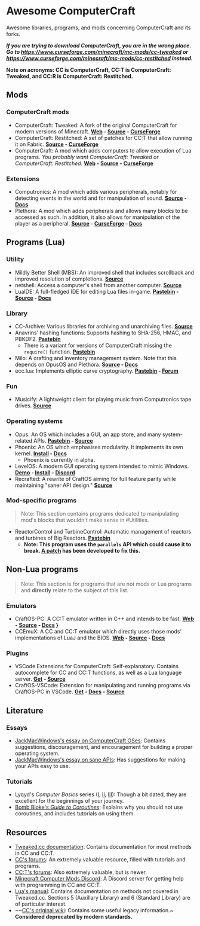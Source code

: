 # Awesome ComputerCraft
Awesome libraries, programs, and mods concerning ComputerCraft and its forks.

***If you are trying to download ComputerCraft, you are in the wrong place. Go to https://www.curseforge.com/minecraft/mc-mods/cc-tweaked or https://www.curseforge.com/minecraft/mc-mods/cc-restitched instead.***

**Note on acronyms: CC is ComputerCraft, CC:T is ComputerCraft: Tweaked, and CC:R is ComputerCraft: Restitched.**

## Mods
### ComputerCraft mods

- ComputerCraft: Tweaked: A fork of the original ComputerCraft for modern versions of Minecraft. **[Web](https://computercraft.cc) - [Source](https://github.com/cc-tweaked/CC-Tweaked) - [CurseForge](https://www.curseforge.com/minecraft/mc-mods/cc-tweaked)**
- ComputerCraft: Restitched: A set of patches for CC:T that allow running it on Fabric. **[Source](https://github.com/cc-tweaked/cc-restitched) - [CurseForge](https://www.curseforge.com/minecraft/mc-mods/cc-restitched)**
- ComputerCraft: A mod which adds computers to allow execution of Lua programs. *You probably want ComputerCraft: Tweaked or ComputerCraft: Restitched.* **[Web](http://computercraft.info) - [Source](https://githun.com/dan200/ComputerCraft) - [CurseForge](https://www.curseforge.com/minecraft/mc-mods/computercraft)**

### Extensions

- Computronics: A mod which adds various peripherals, notably for detecting events in the world and for manipulation of sound. **[Source](https://github.com/Vexatos/Computronics) - [Docs](https://wiki.vexatos.com/wiki:computronics)**
- Plethora: A mod which adds peripherals and allows many blocks to be accessed as such. In addition, it also allows for manipulation of the player as a peripheral. **[Source](https://github.com/SquidDev-CC/plethora) - [CurseForge](https://minecraft.curseforge.com/projects/plethora-peripherals) - [Docs](https://plethora.madefor.cc)**

## Programs (Lua)
### Utility

- Mildly Better Shell (MBS): An improved shell that includes scrollback and improved resolution of completions. **[Source](https://github.com/SquidDev-CC/mbs)**
- netshell: Access a computer's shell from another computer. **[Source](https://github.com/lyqyd/cc-netshell)**
- LuaIDE: A full-fledged IDE for editing Lua files in-game. **[Pastebin](https://pastebin.com/vyAZc6tJ) - [Source](https://github.com/benanders/LuaIDE) - [Docs](http://www.computercraft.info/forums2/index.php?/topic/12347-luaide-10-you-might-actually-like-editing-in-game/)**

### Library

- CC-Archive: Various libraries for archiving and unarchiving files. **[Source](https://github.com/MCJack123/CC-Archive)**
- Anavrins' hashing functions: Supports hashing to SHA-256, HMAC, and PBKDF2. **[Pastebin](https://pastebin.com/6UV4qfNF)**
    - There is a variant for versions of ComputerCraft missing the `require()` function. **[Pastebin](https://pastebin.com/Qk31PubV)**
- Milo: A crafting and inventory management system. Note that this depends on OpusOS and Plethora. **[Source](https://github.com/kepler155c/opus-apps/tree/master-1.8/milo) - [Docs](https://github.com/kepler155c/opus-apps/wiki/Milo-(crafting---storage-system))**
- ecc.lua: Implements elliptic curve cryptography. **[Pastebin](https://pastebin.com/ZGJGBJdg) - [Forum](https://www.computercraft.info/forums2/index.php?/topic/29803-elliptic-curve-cryptography/)**

### Fun

- Musicify: A lightweight client for playing music from Computronics tape drives. **[Source](https://github.com/knijin/musicify)**

### Operating systems

- Opus: An OS which includes a GUI, an app store, and many system-related APIs. **[Pastebin](https://pastebin.com/UzGHLbNC) - [Source](https://github.com/kepler155c/opus)**
- Phoenix: An OS which emphasises modularity. It implements its own kernel. **[Install](https://phoenix.madefor.cc/install.lua) - [Docs](https://phoenix.madefor.cc)**
    - Phoenix is currently in alpha.
- LevelOS: A modern GUI operating system intended to mimic Windows. **[Demo](https://www.youtube.com/watch?v=F29vH8W7ZjE) - [Install](http://install.leveloper.cc) - [Discord](https://discord.gg/vBsjGqy99U)**
- Recrafted: A rewrite of CraftOS aiming for full feature parity while maintaining "saner API design." **[Source](https://github.com/ocawesome101/recrafted)**

### Mod-specific programs

> Note: This section contains programs dedicated to manipulating mod's blocks that wouldn't make sense in #Utilities.

- ReactorControl and TurbineControl: Automatic management of reactors and turbines of Big Reactors. **[Pastebin](https://pastebin.com/p4zeq7Ma)**
    - **Note: This program uses the `parallels` API which could cause it to break. [A patch](https://pastebin.com/2ZrbnH5w) has been developed to fix this.**

## Non-Lua programs

> Note: This section is for programs that are not mods or Lua programs and **directly** relate to the subject of this list.

### Emulators

- CraftOS-PC: A CC:T emulator written in C++ and intends to be fast. **[Web](https://www.craftos-pc.cc) - [Source](https://github.com/MCJack123/craftos2) - [Docs](https://www.craftos-pc.cc/docs) }**
- CCEmuX: A CC and CC:T emulator which directly uses those mods' implementations of LuaJ and the BIOS. **[Web](https://emux.cc) - [Source](https://github.com/CCEmuX/CCEmuX) - [Docs](https://emux.cc/getting-started.html)**

### Plugins

- VSCode Extensions for ComputerCraft: Self-explanatory. Contains autocomplete for CC and CC:T functions, as well as a Lua language server. **[Get](https://marketplace.visualstudio.com/items?itemName=lemmmy.computercraft-extension-pack) - [Source](https://github.com/Lemmmy/computercraft-extension-pack)**
- CraftOS-VSCode: Extension for manipulating and running programs via CraftOS-PC in VSCode. **[Get](https://marketplace.visualstudio.com/items?itemName=JackMacWindows.craftos-pc) - [Docs](https://www.craftos-pc.cc/docs/extension) - [Source](https://github.com/MCJack123/vscode-craftos-pc)**

## Literature
### Essays

- [JackMacWindows's essay on ComputerCraft OSes](https://gist.github.com/MCJack123/4b2bca21bdc0cf5c67ce7177326c2154): Contains suggestions, discouragement, and encouragement for building a proper operating system.
- [JackMacWindows's essay on sane APIs](https://gist.github.com/MCJack123/39ac0847579b3676cc098aca5860c758): Has suggestions for making your APIs easy to use.

### Tutorials

- Lyqyd's _Computer Basics_ series ([I](http://www.computercraft.info/forums2/index.php?/topic/15033-computer-basics-i), [II](http://www.computercraft.info/forums2/index.php?/topic/15041-computer-basics-ii/), [III](http://www.computercraft.info/forums2/index.php?/topic/20905-computer-basics-iii/)): Though a bit dated, they are excellent for the beginnings of your journey.
- [Bomb Bloke's _Guide to Coroutines_](http://www.computercraft.info/forums2/index.php?/topic/25670-bbs-guide-to-coroutines/): Explains why you should not use coroutines, and includes tutorials on using them. 

## Resources

- [Tweaked.cc documentation](https://tweaked.cc): Contains documentation for most methods in CC and CC:T.
- [CC's forums](https://computercraft.info/forums2): An extremely valuable resource, filled with tutorials and programs.
- [CC:T's forums](https://forums.computercraft.cc): Also extremely valuable, but is newer.
- [Minecraft Computer Mods Discord](https://discord.gg/H2UyJXe): A Discord server for getting help with programming in CC and CC:T.
- [Lua's manual](https://www.lua.org/manual/): Contains documentation on methods not covered in Tweaked.cc. Sections 5 (Auxillary Library) and 6 (Standard Library) are of particular interest.
- ~~[CC's original wiki](http://www.computercraft.info/wiki/Main_Page): Contains some useful legacy information.~ **Considered deprecated by modern standards.**
